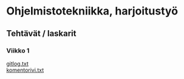 # Ohjelmistotekniikka, harjoitustyö
## Tehtävät / laskarit
### Viikko 1
[gitlog.txt](https://github.com/pavezzo/ot-harjoitustyo/blob/master/laskarit/viikko1/gitlog.txt)\
[komentorivi.txt](https://github.com/pavezzo/ot-harjoitustyo/blob/master/laskarit/viikko1/komentorivi.txt)
